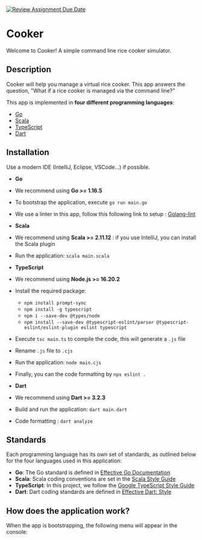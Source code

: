 [![Review Assignment Due Date](https://classroom.github.com/assets/deadline-readme-button-24ddc0f5d75046c5622901739e7c5dd533143b0c8e959d652212380cedb1ea36.svg)](https://classroom.github.com/a/PHq8Kfj_)

# Cooker

Welcome to Cooker! A simple command line rice cooker simulator.

## Description
Cooker will help you manage a virtual rice cooker. This app answers the question, "What if a rice cooker is managed via the command line?"

This app is implemented in **four different programming languages**:
- [Go](#installation)
- [Scala](#installation)
- [TypeScript](#installation)
- [Dart](#installation)

## Installation
Use a modern IDE (IntelliJ, Eclipse, VSCode...) if possible.

- **Go**
- We recommend using **Go >= 1.16.5**
- To bootstrap the application, execute `go run main.go`
- We use a linter in this app, follow this following link to setup : [Golang-lint](https://www.geeksforgeeks.org/how-to-install-golangci-lint/)

- **Scala**
- We recommend using **Scala >= 2.11.12** : if you use IntelliJ, you can install the Scala plugin
- Run the application: `scala main.scala`

- **TypeScript**
- We recommend using **Node.js >= 16.20.2**
- Install the required package: 
  + `npm install prompt-sync` 
  + `npm install -g typescript` 
  + `npm i --save-dev @types/node` 
  + `npm install --save-dev @typescript-eslint/parser @typescript-eslint/eslint-plugin eslint typescript` 
- Execute `tsc main.ts` to compile the code, this will generate a `.js` file 
- Rename `.js` file to `.cjs`
- Run the application: `node main.cjs`
- Finally, you can the code formatting by `npx eslint .`

- **Dart**
- We recommend using **Dart >= 3.2.3**
- Build and run the application: `dart main.dart`
- Code formatting : `dart analyze`

## Standards
Each programming language has its own set of standards, as outlined below for the four languages used in this application:

- **Go**: The Go standard is defined in [Effective Go Documentation](https://go.dev/doc/effective_go)
- **Scala**: Scala coding conventions are set in the [Scala Style Guide](https://docs.scala-lang.org/style/)
- **TypeScript**: In this project, we follow the [Google TypeScript Style Guide](https://developers.google.com/blockly/guides/contribute/core/style_guide)
- **Dart**: Dart coding standards are defined in [Effective Dart: Style](https://dart.dev/effective-dart/style)

## How does the application work?
When the app is bootstrapping, the following menu will appear in the console:
